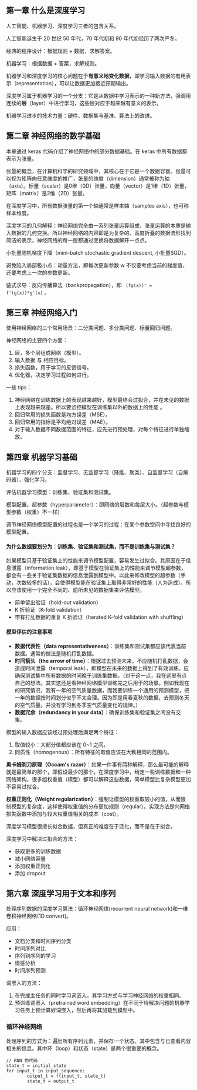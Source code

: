 ## 第一章 什么是深度学习

人工智能、机器学习、深度学习三者的包含关系。

人工智能诞生于 20 世纪 50 年代，70 年代初和 90 年代初经历了两次严冬。

经典的程序设计：根据规则 + 数据，求解答案。

机器学习：根据数据 + 答案，求解规则。

机器学习和深度学习的核心问题在于**有意义地变化数据**，即学习输入数据的有用表示（representation），可以让数据更加接近预期输出。

深度学习属于机器学习的一个分支：它是从数据中学习表示的一种新方法，强调用连续的**层**（layer）中进行学习，这些层对应于越来越有意义的表示。

机器学习进步的技术力量：硬件、数据集与基准、算法上的改进。



## 第二章 神经网络的数学基础

本章通过 keras 代码介绍了神经网络中的部分数据基础。在 keras 中所有数据都表示为张量。

张量的概念，在计算机科学的研究领域中，其核心在于它是一个数据容器。张量可以视为矩阵向任意维度的推广，张量的维度（dimension）通常被称为轴（axis）。标量（scalar）是0维（0D）张量，向量（vector）是1维（1D）张量，矩阵（matrix）是2维（2D）张量。

在深度学习中，所有数据张量的第一个轴通常是样本轴（samples axis），也可称样本维度。

深度学习的几何解释：神经网络完全由一系列张量运算组成，张量运算的本质是输入数据的几何变换。所以神经网络的内容即是为复杂的、高度折叠的数据流形找到简洁的表示，神经网络的每一层都通过变换将数据解开一点点。

小批量随机梯度下降（mini-batch stochastic gradient descent, 小批量SGD）。

避免陷入局部极小点：动量方法，即每次更新参数 w 不仅要考虑当前的梯度值，还要考虑上一次的参数更新。

链式求导：反向传播算法（backpropagation），即 ` (fg(x))' = f'(g(x))*g'(x)` 。



## 第三章 神经网络入门

使用神经网络的三个常用场景：二分类问题、多分类问题、标量回归问题。

神经网络的主要四个方面：

1. 层，多个层组成网络（模型）。
2. 输入数据 与 相应目标。
3. 损失函数，用于学习的反馈信号。
4. 优化器，决定学习过程如何进行。

一些 tips：

1. 神经网络在训练数据上的表现越来越好，模型最终会过拟合，并在未见的数据上表现越来越差。所以要监控模型在训练集以外的数据上的性能 。
2. 回归常用的损失函数是均方误差（MSE）。
3. 回归常用的指标是平均绝对误差（MAE）。
4. 对于输入数据不同数据范围的特征，应先进行预处理，对每个特征进行单独缩放。



## 第四章 机器学习基础

机器学习的四个分支：监督学习、无监督学习（降维、聚类）、自监督学习（自编码器）、强化学习。

评估机器学习模型：训练集、验证集和测试集。

模型配置，超参数（hyperparameter）：即网络的层数和每层大小。（超参数与模型参数（权重）不一样）

调节神经网络模型配置的过程也是一个学习的过程：在某个参数空间中寻找良好的模型配置。

#### 为什么数据要划分为：训练集、验证集和测试集，而不是训练集与测试集？

如果模型只基于验证集上的性能来调节模型配置，容易发生过拟合。其原因在于信息泄露（information leak），即基于模型在验证集上的性能来调节模型超参数，都会有一些关于验证集数据的信息泄露到模型中。以此来修改模型的超参数（手动，次数较多的话），会使得模型能在验证集上取得非常好的性能（人为造成）。所以应该使用一个完全不同的、前所未见的数据集来评估模型。

+ 简单留出验证（hold-out validation）
+ K 折验证（K-fold validation）
+ 带有打乱数据的重复 K 折验证（Iterated K-fold validation with shuffling）

#### 模型评估的注意事项

+ **数据代表性（data representativeness）**：训练集和测试集都应该代表当前数据。通常的做法是随机打乱数据。
+ **时间箭头（the arrow of time）**：根据过去预测未来，不应随机打乱数据，会造成时间泄露（temporal leak），即模型在未来的数据上得到了有效训练。应确保测试集中所有数据的时间晚于训练集数据。（对于这一点，我在这里有点自己的想法。其实这还是看神经网络模型训练完之后用于的场景。例如我现在的研究情况，我有一年的空气质量数据，而我要训练一个通用的预测模型，把一年的数据按时间划分似乎不太合理。因为即是用春夏秋的数据，去预测冬天的空气质量。并没有学习到冬季空气质量变化的规律。）
+ **数据冗余（redundancy in your data）**：确保训练集和验证集之间没有交集。

模型的输入数据应该经过预处理后满足两个特征：

1. 取值较小：大部分值都应该在 0~1 之间。
2. 同质性（homogenous）：所有特征的取值应该在大致相同的范围内。

**奥卡姆剃刀原理（Occam's razor）**：如果一件事有两种解释，那么最可能的解释就是最简单的那个，即假设最少的那个。在深度学习中，给定一些训练数据和一种网络架构，很多组权重值（模型）都可以解释这些数据，简单模型比复杂模型更加不容易过拟合。

**权重正则化（Weight regularization）**：强制让模型的权重取较小的值，从而限制模型的复杂度，这样使得权重值的分布更加规则（regular）。实现方法是向网络损失函数中添加与较大权重值相关的成本（cost）。

深度学习模型很擅长拟合数据，但真正的难度在于泛化，而不是在于拟合。

深度学习中解决过拟合的方法：

+ 获取更多的训练数据
+ 减小网络容量
+ 添加权重正则化
+ 添加 dropout



## 第六章 深度学习用于文本和序列

处理序列数据的深度学习算法：循环神经网络(recurrent neural network)和一维卷积神经网络(1D convert)。

应用：

+ 文档分类和时间序列分类
+ 时间序列对比
+ 序列到序列的学习
+ 情感分析
+ 时间序列预测

词嵌入的方法：

1. 在完成主任务的同时学习词嵌入。其学习方式与学习神经网络的权重相同。
2. 预训练词嵌入（pretrained word embedding）在不同于待解决问题的机器学习任务上预计算好词嵌入，然后再将其加载到模型中。

### 循环神经网络

处理序列的方式为：遍历所有序列元素，并保存一个状态，其中包含与已查看内容相关的信息。其中环（loop）和状态（state）是两个很重要的概念。

```
// RNN 伪代码
state_t = initial_state
for input_t in input_sequence:
		output_t = f(input_t, state_t)
		state_t = output_t
```









